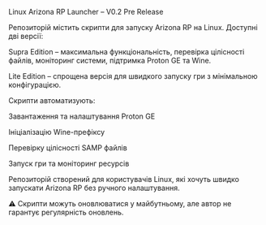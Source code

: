Linux Arizona RP Launcher – V0.2 Pre Release

Репозиторій містить скрипти для запуску Arizona RP на Linux. Доступні дві версії:

Supra Edition – максимальна функціональність, перевірка цілісності файлів, моніторинг системи, підтримка Proton GE та Wine.

Lite Edition – спрощена версія для швидкого запуску гри з мінімальною конфігурацією.

Скрипти автоматизують:

Завантаження та налаштування Proton GE

Ініціалізацію Wine-префіксу

Перевірку цілісності SAMP файлів

Запуск гри та моніторинг ресурсів

Репозиторій створений для користувачів Linux, які хочуть швидко запускати Arizona RP без ручного налаштування.

⚠️ Скрипти можуть оновлюватися у майбутньому, але автор не гарантує регулярність оновлень.
